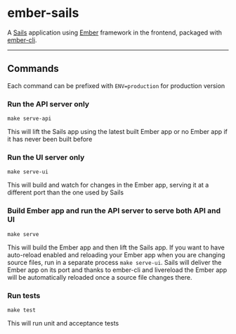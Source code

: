 # ember-sails

A [Sails](http://sailsjs.org) application using [Ember](http://emberjs.com/) framework in the frontend, packaged with [ember-cli](http://www.ember-cli.com).


---

## Commands
Each command can be prefixed with `ENV=production` for production version


### Run the API server only
```
make serve-api
```

This will lift the Sails app using the latest built Ember app or no Ember app if it has never been built before


### Run the UI server only
```
make serve-ui
```

This will build and watch for changes in the Ember app, serving it at a different port than the one used by Sails


### Build Ember app and run the API server to serve both API and UI
```
make serve
```

This will build the Ember app and then lift the Sails app. If you want to have auto-reload enabled and reloading your Ember app when you are changing source files, run in a separate process `make serve-ui`. Sails will deliver the Ember app on its port and thanks to ember-cli and livereload the Ember app will be automatically reloaded once a source file changes there.


### Run tests
```
make test
```

This will run unit and acceptance tests
